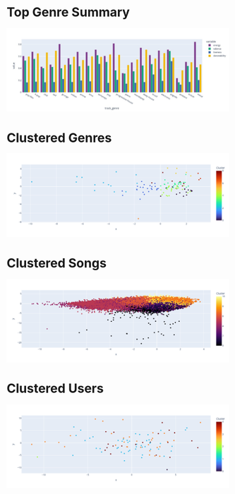 <h1>Top Genre Summary</h1>
<p align="left"> <img src="https://github.com/AkibMuhammad/Projects/blob/main/Spotify%20Dual%20Recommender%20Systems%20based%20on%20User%20and%20Song/Top%20Genre%20Summary.jpg"/> </p>

<h1>Clustered Genres</h1>
<p align="left"> <img src="https://github.com/AkibMuhammad/Projects/blob/main/Spotify%20Dual%20Recommender%20Systems%20based%20on%20User%20and%20Song/genres_clustered.png"/> </p>

<h1>Clustered Songs</h1>
<p align="left"> <img src="https://github.com/AkibMuhammad/Projects/blob/main/Spotify%20Dual%20Recommender%20Systems%20based%20on%20User%20and%20Song/songs_clustered.png"/> </p>

<h1>Clustered Users</h1>
<p align="left"> <img src="https://github.com/AkibMuhammad/Projects/blob/main/Spotify%20Dual%20Recommender%20Systems%20based%20on%20User%20and%20Song/users_clustered.png"/> </p>

